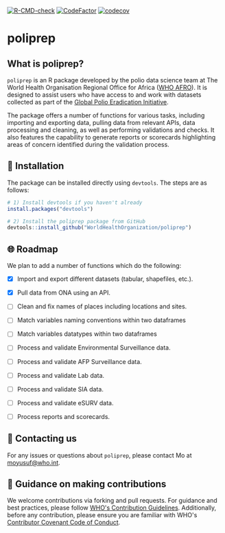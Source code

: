 <!-- badges: start -->
  [![R-CMD-check](https://github.com/WorldHealthOrganization/poliprep/actions/workflows/R-CMD-check.yaml/badge.svg)](https://github.com/WorldHealthOrganization/poliprep/actions/workflows/R-CMD-check.yaml)  [![CodeFactor](https://www.codefactor.io/repository/github/WorldHealthOrganization/poliprep/badge)](https://www.codefactor.io/repository/github/WorldHealthOrganization/poliprep) [![codecov](https://codecov.io/gh/WorldHealthOrganization/poliprep/graph/badge.svg?token=PCYAMB2S6Y)](https://codecov.io/gh/WorldHealthOrganization/poliprep)
<!-- badges: end -->

# poliprep

## What is poliprep?

`poliprep` is an R package developed by the polio data science team at The World Health Organisation Regional Office for Africa ([WHO AFRO](https://www.afro.who.int/)). It is designed to assist users who have access to and work with datasets collected as part of the [Global Polio Eradication Initiative](https://polioeradication.org/).

The package offers a number of functions for various tasks, including importing and exporting data, pulling data from relevant APIs, data processing and cleaning, as well as performing validations and checks. It also features the capability to generate reports or scorecards highlighting areas of concern identified during the validation process.

## :wrench: Installation

The package can be installed directly using `devtools`. The steps are as follows:

```r
# 1) Install devtools if you haven't already
install.packages("devtools")

# 2) Install the poliprep package from GitHub
devtools::install_github("WorldHealthOrganization/poliprep")
```

## :globe_with_meridians: Roadmap

We plan to add a number of functions which do the following: 

- [x] Import and export different datasets (tabular, shapefiles, etc.). 
- [x] Pull data from ONA using an API. 
- [ ] Clean and fix names of places including locations and sites. 
- [ ] Match variables naming conventions within two dataframes
- [ ] Match variables datatypes within two dataframes
- [ ] Process and validate Environmental Surveillance data. 
- [ ] Process and validate AFP Surveillance data. 
- [ ] Process and validate Lab data. 
- [ ] Process and validate SIA data. 
- [ ] Process and validate eSURV data. 
- [ ] Process reports and scorecards.


## :incoming_envelope: Contacting us

For any issues or questions about `poliprep`, please contact Mo at [moyusuf\@who.int](mailto:moyusuf@who.int).

## :handshake: Guidance on making contributions

We welcome contributions via forking and pull requests. For guidance and best practices, please follow [WHO's Contribution Guidelines](https://github.com/WorldHealthOrganization/open-source-communication-channel/blob/main/CONTRIBUTING.md). Additionally, before any contribution, please ensure you are familiar with WHO's [Contributor Covenant Code of Conduct](https://github.com/WorldHealthOrganization/open-source-communication-channel/tree/main?tab=coc-ov-file).
